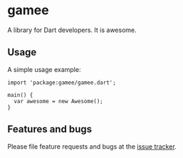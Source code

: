 # gamee

A library for Dart developers. It is awesome.

## Usage

A simple usage example:

    import 'package:gamee/gamee.dart';

    main() {
      var awesome = new Awesome();
    }

## Features and bugs

Please file feature requests and bugs at the [issue tracker][tracker].

[tracker]: http://example.com/issues/replaceme
